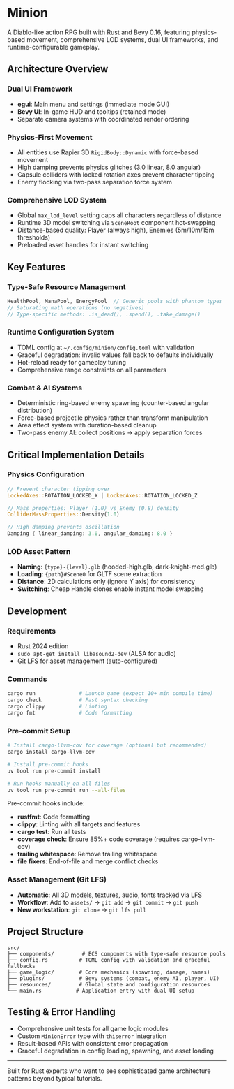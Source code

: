 # Minion

A Diablo-like action RPG built with Rust and Bevy 0.16, featuring physics-based movement, comprehensive LOD systems, dual UI frameworks, and runtime-configurable gameplay.

## Architecture Overview

### Dual UI Framework
- **egui**: Main menu and settings (immediate mode GUI)
- **Bevy UI**: In-game HUD and tooltips (retained mode)
- Separate camera systems with coordinated render ordering

### Physics-First Movement
- All entities use Rapier 3D `RigidBody::Dynamic` with force-based movement
- High damping prevents physics glitches (3.0 linear, 8.0 angular)
- Capsule colliders with locked rotation axes prevent character tipping
- Enemy flocking via two-pass separation force system

### Comprehensive LOD System
- Global `max_lod_level` setting caps all characters regardless of distance
- Runtime 3D model switching via `SceneRoot` component hot-swapping
- Distance-based quality: Player (always high), Enemies (5m/10m/15m thresholds)
- Preloaded asset handles for instant switching

## Key Features

### Type-Safe Resource Management
```rust
HealthPool, ManaPool, EnergyPool  // Generic pools with phantom types
// Saturating math operations (no negatives)
// Type-specific methods: .is_dead(), .spend(), .take_damage()
```

### Runtime Configuration System
- TOML config at `~/.config/minion/config.toml` with validation
- Graceful degradation: invalid values fall back to defaults individually
- Hot-reload ready for gameplay tuning
- Comprehensive range constraints on all parameters

### Combat & AI Systems
- Deterministic ring-based enemy spawning (counter-based angular distribution)
- Force-based projectile physics rather than transform manipulation
- Area effect system with duration-based cleanup
- Two-pass enemy AI: collect positions → apply separation forces

## Critical Implementation Details

### Physics Configuration
```rust
// Prevent character tipping over
LockedAxes::ROTATION_LOCKED_X | LockedAxes::ROTATION_LOCKED_Z

// Mass properties: Player (1.0) vs Enemy (0.8) density
ColliderMassProperties::Density(1.0)

// High damping prevents oscillation
Damping { linear_damping: 3.0, angular_damping: 8.0 }
```

### LOD Asset Pattern
- **Naming**: `{type}-{level}.glb` (hooded-high.glb, dark-knight-med.glb)
- **Loading**: `{path}#Scene0` for GLTF scene extraction
- **Distance**: 2D calculations only (ignore Y axis) for consistency
- **Switching**: Cheap Handle clones enable instant model swapping

## Development

### Requirements
- Rust 2024 edition
- `sudo apt-get install libasound2-dev` (ALSA for audio)
- Git LFS for asset management (auto-configured)

### Commands
```bash
cargo run              # Launch game (expect 10+ min compile time)
cargo check            # Fast syntax checking
cargo clippy           # Linting
cargo fmt              # Code formatting
```

### Pre-commit Setup
```bash
# Install cargo-llvm-cov for coverage (optional but recommended)
cargo install cargo-llvm-cov

# Install pre-commit hooks
uv tool run pre-commit install

# Run hooks manually on all files
uv tool run pre-commit run --all-files
```

Pre-commit hooks include:
- **rustfmt**: Code formatting
- **clippy**: Linting with all targets and features
- **cargo test**: Run all tests
- **coverage check**: Ensure 85%+ code coverage (requires cargo-llvm-cov)
- **trailing whitespace**: Remove trailing whitespace
- **file fixers**: End-of-file and merge conflict checks

### Asset Management (Git LFS)
- **Automatic**: All 3D models, textures, audio, fonts tracked via LFS
- **Workflow**: Add to `assets/` → `git add` → `git commit` → `git push`
- **New workstation**: `git clone` → `git lfs pull`

## Project Structure
```
src/
├── components/         # ECS components with type-safe resource pools
├── config.rs          # TOML config with validation and graceful fallbacks
├── game_logic/        # Core mechanics (spawning, damage, names)
├── plugins/           # Bevy systems (combat, enemy AI, player, UI)
├── resources/         # Global state and configuration resources
└── main.rs           # Application entry with dual UI setup
```

## Testing & Error Handling
- Comprehensive unit tests for all game logic modules
- Custom `MinionError` type with `thiserror` integration
- Result-based APIs with consistent error propagation
- Graceful degradation in config loading, spawning, and asset loading

---

Built for Rust experts who want to see sophisticated game architecture patterns beyond typical tutorials.
